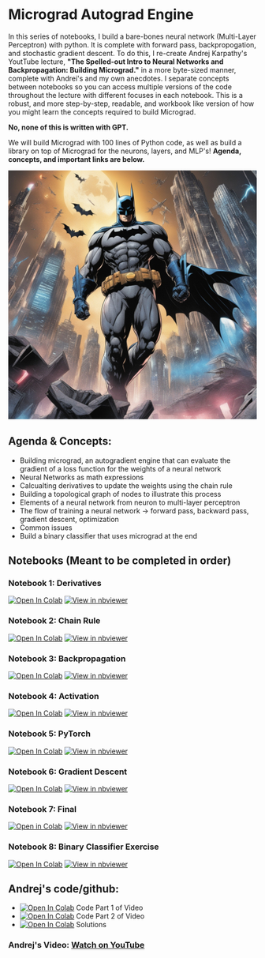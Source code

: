 # **Micrograd Autograd Engine**

In this series of notebooks, I build a bare-bones neural network (Multi-Layer Perceptron) with python. It is complete with forward pass, backpropogation, and stochastic gradient descent. To do this, I re-create Andrej Karpathy's YoutTube lecture, **"The Spelled-out Intro to Neural Networks and Backpropagation: Building Micrograd."** in a more byte-sized manner, complete with Andrei's and my own anecdotes. I separate concepts between notebooks so you can access multiple versions of the code throughout the lecture with different focuses in each notebook. This is a robust, and more step-by-step, readable, and workbook like version of how you might learn the concepts required to build Micrograd.

**No, none of this is written with GPT.**

We will build Micrograd with 100 lines of Python code, as well as build a library on top of Micrograd for the neurons, layers, and MLP's!
**Agenda, concepts, and important links are below.**

![](images/batman.jpeg)

## **Agenda & Concepts:**
- Building micrograd, an autogradient engine that can evaluate the gradient of a loss function for the weights of a neural network
- Neural Networks as math expressions
- Calcualting derivatives to update the weights using the chain rule
- Building a topological graph of nodes to illustrate this process
- Elements of a neural network from neuron to multi-layer perceptron
- The flow of training a neural network -> forward pass, backward pass, gradient descent, optimization
- Common issues
- Build a binary classifier that uses micrograd at the end

## Notebooks (Meant to be completed in order)

### Notebook 1: Derivatives
[![Open In Colab](https://colab.research.google.com/assets/colab-badge.svg)](https://colab.research.google.com/github/mattsankner/micrograd/blob/main/mg1_derivatives.ipynb)
[![View in nbviewer](https://img.shields.io/badge/view-nbviewer-orange)](https://nbviewer.jupyter.org/github/mattsankner/micrograd/blob/main/mg1_derivatives.ipynb)

### Notebook 2: Chain Rule
[![Open In Colab](https://colab.research.google.com/assets/colab-badge.svg)](https://colab.research.google.com/github/mattsankner/micrograd/blob/main/mg2_chain_rule.ipynb)
[![View in nbviewer](https://img.shields.io/badge/view-nbviewer-orange)](https://nbviewer.jupyter.org/github/mattsankner/micrograd/blob/main/mg2_chain_rule.ipynb)

### Notebook 3: Backpropagation
[![Open In Colab](https://colab.research.google.com/assets/colab-badge.svg)](https://colab.research.google.com/github/mattsankner/micrograd/blob/main/mg3_backpropogation.ipynb)
[![View in nbviewer](https://img.shields.io/badge/view-nbviewer-orange)](https://nbviewer.jupyter.org/github/mattsankner/micrograd/blob/main/mg3_backpropogation.ipynb)

### Notebook 4: Activation
[![Open In Colab](https://colab.research.google.com/assets/colab-badge.svg)](https://colab.research.google.com/github/mattsankner/micrograd/blob/main/mg4_activation.ipynb)
[![View in nbviewer](https://img.shields.io/badge/view-nbviewer-orange)](https://nbviewer.jupyter.org/github/mattsankner/micrograd/blob/main/mg4_activation.ipynb)

### Notebook 5: PyTorch
[![Open In Colab](https://colab.research.google.com/assets/colab-badge.svg)](https://colab.research.google.com/github/mattsankner/micrograd/blob/main/mg5_pytorch.ipynb)
[![View in nbviewer](https://img.shields.io/badge/view-nbviewer-orange)](https://nbviewer.jupyter.org/github/mattsankner/micrograd/blob/main/mg5_pytorch.ipynb)

### Notebook 6: Gradient Descent
[![Open In Colab](https://colab.research.google.com/assets/colab-badge.svg)](https://colab.research.google.com/github/mattsankner/micrograd/blob/main/mg6_gradient_descent.ipynb)
[![View in nbviewer](https://img.shields.io/badge/view-nbviewer-orange)](https://nbviewer.jupyter.org/github/mattsankner/micrograd/blob/main/mg6_gradient_descent.ipynb)

### Notebook 7: Final
[![Open in Colab](https://colab.research.google.com/assets/colab-badge.svg)](https://colab.research.google.com/github/mattsankner/micrograd/blob/main/mg7_final.ipynb)
[![View in nbviewer](https://img.shields.io/badge/view-nbviewer-orange)](https://nbviewer.jupyter.org/github/mattsankner/micrograd/blob/main/mg7_final.ipynb)

### Notebook 8: Binary Classifier Exercise 
[![Open In Colab](https://colab.research.google.com/assets/colab-badge.svg)](https://colab.research.google.com/github/mattsankner/micrograd/blob/main/mg8_binary_classifer.ipynb)
[![View in nbviewer](https://img.shields.io/badge/view-nbviewer-orange)](https://nbviewer.jupyter.org/github/mattsankner/micrograd/blob/main/mg8_binary_classifier.ipynb)

## Andrej's code/github: 
- [![Open In Colab](https://colab.research.google.com/assets/colab-badge.svg)](https://colab.research.google.com/drive/1QNZHptdphzZ8BzlYdaRX2IylzONCo3sH?usp=sharing) Code Part 1 of Video
- [![Open In Colab](https://colab.research.google.com/assets/colab-badge.svg)](https://colab.research.google.com/drive/1rBHNN8qIrCGVIKMilnD-rFmKfMX_PRXa?usp=sharing) Code Part 2 of Video
- [![Open In Colab](https://colab.research.google.com/assets/colab-badge.svg)](https://colab.research.google.com/drive/1cLkwbDNcNGoZGDc_7Fepbt3BplCXT21w?usp=sharing) Solutions

### Andrej's Video: [Watch on YouTube](https://www.youtube.com/watch?v=VMj-3S1tku0)
